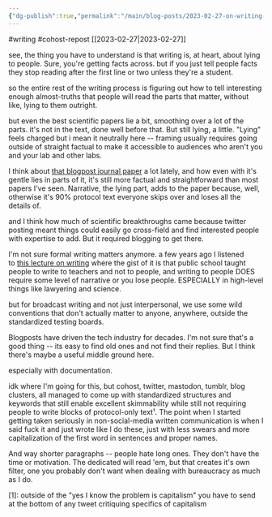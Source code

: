 ```yaml
---
{"dg-publish":true,"permalink":"/main/blog-posts/2023-02-27-on-writing-and-holding-attention/","noteIcon":"","created":"2023-08-09T17:06:08.905-04:00","updated":"2023-10-06T22:47:27.358-04:00"}
---
```


#writing #cohost-repost 
[[2023-02-27\|2023-02-27]]


see, the thing you have to understand is that writing is, at heart, about lying to people. Sure, you're getting facts across. but if you just tell people facts they stop reading after the first line or two unless they're a student.

so the entire rest of the writing process is figuring out how to tell interesting enough almost-truths that people will read the parts that matter, without like, lying to them outright.

but even the best scientific papers lie a bit, smoothing over a lot of the parts. it's not in the text, done well before that. But still lying, a little. "Lying" feels charged but i mean it neutrally here -- framing usually requires going outside of straight factual to make it accessible to audiences who aren't you and your lab and other labs.

I think about [that blogpost journal paper](https://experimentalhistory.substack.com/p/things-could-be-better) a lot lately, and how even with it's gentle lies in parts of it, it's still more factual and straightforward than most papers I've seen. Narrative, the lying part, adds to the paper because, well, otherwise it's 90% protocol text everyone skips over and loses all the details of.

and I think how much of scientific breakthroughs came because twitter posting meant things could easily go cross-field and find interested people with expertise to add. But it required blogging to get there.

I'm not sure formal writing matters anymore. a few years ago I listened to [this lecture on writing](https://www.youtube.com/watch?v=aFwVf5a3pZM) where the gist of it is that public school taught people to write to teachers and not to people, and writing to people DOES require some level of narrative or you lose people. ESPECIALLY in high-level things like lawyering and science.

but for broadcast writing and not just interpersonal, we use some wild conventions that don't actually matter to anyone, anywhere, outside the standardized testing boards.

Blogposts have driven the tech industry for decades. I'm not sure that's a good thing -- its easy to find old ones and not find their replies. But I think there's maybe a useful middle ground here.

especially with documentation.

idk where I'm going for this, but cohost, twitter, mastodon, tumblr, blog clusters, all managed to come up with standardized structures and keywords that still enable excellent skimmability while still not requiring people to write blocks of protocol-only text¹. The point when I started getting taken seriously in non-social-media written communication is when I said fuck it and just wrote like I do these, just with less swears and more capitalization of the first word in sentences and proper names.

And way shorter paragraphs -- people hate long ones. They don't have the time or motivation. The dedicated will read 'em, but that creates it's own filter, one you probably don't want when dealing with bureaucracy as much as I do.

[1]: outside of the "yes I know the problem is capitalism" you have to send at the bottom of any tweet critiquing specifics of capitalism